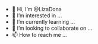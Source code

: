 - 👋 Hi, I’m @LizaDona
- 👀 I’m interested in ...
- 🌱 I’m currently learning ...
- 💞️ I’m looking to collaborate on ...
- 📫 How to reach me ...

<!---
LizaDona/LizaDona is a ✨ special ✨ repository because its `README.md` (this file) appears on your GitHub profile.
You can click the Preview link to take a look at your changes.
--->
